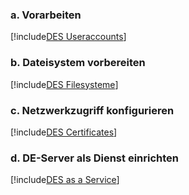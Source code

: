 ### a. Vorarbeiten

[!include[DES Useraccounts](~/des/articles/usersmanual/des.installation.useraccount.md)]

### b. Dateisystem vorbereiten

[!include[DES Filesysteme](~/des/articles/usersmanual/des.installation.filesystemeforppsn.md)]

### c. Netzwerkzugriff konfigurieren

[!include[DES Certificates](~/des/articles/usersmanual/des.installation.ports.md)]

### d. DE-Server als Dienst einrichten

[!include[DES as a Service](~/des/articles/usersmanual/des.installation.asaservice.md)]